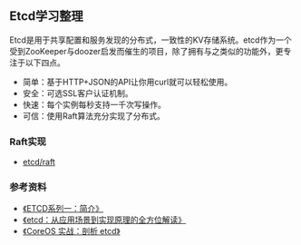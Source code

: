 ## Etcd学习整理

Etcd是用于共享配置和服务发现的分布式，一致性的KV存储系统。etcd作为一个受到ZooKeeper与doozer启发而催生的项目，除了拥有与之类似的功能外，更专注于以下四点。

- 简单：基于HTTP+JSON的API让你用curl就可以轻松使用。
- 安全：可选SSL客户认证机制。
- 快速：每个实例每秒支持一千次写操作。
- 可信：使用Raft算法充分实现了分布式。

### Raft实现

+ [etcd/raft](https://github.com/coreos/etcd/tree/master/raft)

### 参考资料

+ [《ETCD系列一：简介》](https://yq.aliyun.com/articles/11035?spm=5176.8091938.0.0.v9RtUj)
+ [《etcd：从应用场景到实现原理的全方位解读》](http://www.infoq.com/cn/articles/etcd-interpretation-application-scenario-implement-principle)
+ [《CoreOS 实战：剖析 etcd》](http://www.infoq.com/cn/articles/coreos-analyse-etcd/)